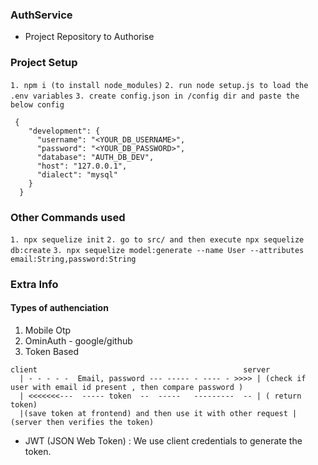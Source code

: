 ### AuthService
- Project Repository to Authorise

### Project Setup
`1. npm i (to install node_modules)`
`2. run node setup.js to load the .env variables`
`3. create config.json in /config dir and paste the below config`
```
 {
    "development": {
      "username": "<YOUR_DB_USERNAME>",
      "password": "<YOUR_DB_PASSWORD>",
      "database": "AUTH_DB_DEV",
      "host": "127.0.0.1",
      "dialect": "mysql" 
    }
  }
  ```

### Other Commands used
`1. npx sequelize init`
`2. go to src/ and then execute npx sequelize db:create`
`3. npx sequelize model:generate --name User --attributes email:String,password:String`



### Extra Info
#### Types of authenciation
1) Mobile Otp
2) OminAuth - google/github
3) Token Based

```
client                                              server
  | - - - - -  Email, password --- ----- - ---- - >>>> | (check if user with email id present , then compare password )
  | <<<<<<<---  ----- token  --  -----   ---------  -- | ( return token)
  |(save token at frontend) and then use it with other request | (server then verifies the token)

```
- JWT (JSON Web Token) : We use client credentials to generate the token.